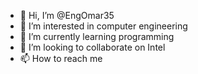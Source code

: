 - 👋 Hi, I’m @EngOmar35
- 👀 I’m interested in computer engineering
- 🌱 I’m currently learning programming
- 💞️ I’m looking to collaborate on Intel
- 📫 How to reach me 

<!---
EngOmar35/EngOmar35 is a ✨ special ✨ repository because its `README.md` (this file) appears on your GitHub profile.
You can click the Preview link to take a look at your changes.
--->
